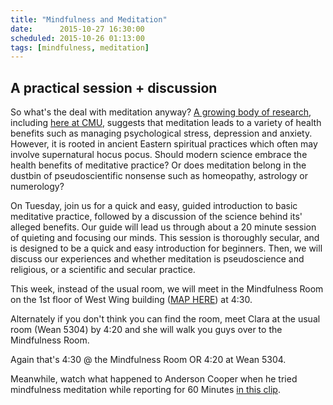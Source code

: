 ```yaml
---
title: "Mindfulness and Meditation"
date:      2015-10-27 16:30:00
scheduled: 2015-10-26 01:13:00
tags: [mindfulness, meditation]
---
```

## A practical session + discussion

So what's the deal with meditation anyway? [A growing body of research](http://www.cmu.edu/news/stories/archives/2014/july/july2_mindfulnessmeditation.html), including [here at CMU](http://www.cmu.edu/homepage/health/2012/summer/mindfulness-meditation.shtml), suggests that meditation leads to a variety of health benefits such as managing psychological stress, depression and anxiety. However, it is rooted in ancient Eastern spiritual practices which often may involve supernatural hocus pocus. Should modern science embrace the health benefits of meditative practice? Or does meditation belong in the dustbin of pseudoscientific nonsense such as homeopathy, astrology or numerology?

On Tuesday, join us for a quick and easy, guided introduction to basic meditative practice, followed by a discussion of the science behind its' alleged benefits. Our guide will lead us through about a 20 minute session of quieting and focusing our minds. This session is thoroughly secular, and is designed to be a quick and easy introduction for beginners. Then, we will discuss our experiences and whether meditation is pseudoscience and religious, or a scientific and secular practice.

This week, instead of the usual room, we will meet in the Mindfulness Room on the 1st floor of West Wing building ([MAP HERE](http://www.cmu.edu/homeimages/campus-map/cmu_mapcolor_11x17.pdf)) at 4:30. 

Alternately if you don't think you can find the room, meet Clara at the usual room (Wean 5304) by 4:20 and she will walk you guys over to the Mindfulness Room.

Again that's 4:30 @ the Mindfulness Room OR 4:20 at Wean 5304.

Meanwhile, watch what happened to Anderson Cooper when he tried mindfulness meditation while reporting for 60 Minutes [in this clip](https://www.youtube.com/watch?v=hBh_HM7TtEA).
